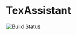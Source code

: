 # TexAssistant

[![Build Status](https://github.com/josePereiro/TexAssistant.jl/workflows/CI/badge.svg)](https://github.com/josePereiro/TexAssistant.jl/actions)
